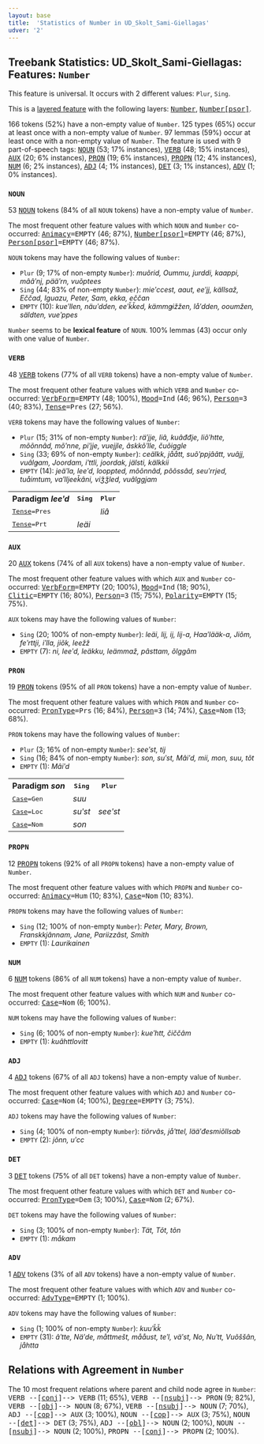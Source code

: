```yaml
---
layout: base
title:  'Statistics of Number in UD_Skolt_Sami-Giellagas'
udver: '2'
---
```


## Treebank Statistics: UD_Skolt_Sami-Giellagas: Features: `Number`

This feature is universal.
It occurs with 2 different values: `Plur`, `Sing`.

This is a <a href="../../u/overview/feat-layers.html">layered feature</a> with the following layers: <tt><a href="sms_giellagas-feat-Number.html">Number</a></tt>, <tt><a href="sms_giellagas-feat-Number-psor.html">Number[psor]</a></tt>.

166 tokens (52%) have a non-empty value of `Number`.
125 types (65%) occur at least once with a non-empty value of `Number`.
97 lemmas (59%) occur at least once with a non-empty value of `Number`.
The feature is used with 9 part-of-speech tags: <tt><a href="sms_giellagas-pos-NOUN.html">NOUN</a></tt> (53; 17% instances), <tt><a href="sms_giellagas-pos-VERB.html">VERB</a></tt> (48; 15% instances), <tt><a href="sms_giellagas-pos-AUX.html">AUX</a></tt> (20; 6% instances), <tt><a href="sms_giellagas-pos-PRON.html">PRON</a></tt> (19; 6% instances), <tt><a href="sms_giellagas-pos-PROPN.html">PROPN</a></tt> (12; 4% instances), <tt><a href="sms_giellagas-pos-NUM.html">NUM</a></tt> (6; 2% instances), <tt><a href="sms_giellagas-pos-ADJ.html">ADJ</a></tt> (4; 1% instances), <tt><a href="sms_giellagas-pos-DET.html">DET</a></tt> (3; 1% instances), <tt><a href="sms_giellagas-pos-ADV.html">ADV</a></tt> (1; 0% instances).

### `NOUN`

53 <tt><a href="sms_giellagas-pos-NOUN.html">NOUN</a></tt> tokens (84% of all `NOUN` tokens) have a non-empty value of `Number`.

The most frequent other feature values with which `NOUN` and `Number` co-occurred: <tt><a href="sms_giellagas-feat-Animacy.html">Animacy</a></tt><tt>=EMPTY</tt> (46; 87%), <tt><a href="sms_giellagas-feat-Number-psor.html">Number[psor]</a></tt><tt>=EMPTY</tt> (46; 87%), <tt><a href="sms_giellagas-feat-Person-psor.html">Person[psor]</a></tt><tt>=EMPTY</tt> (46; 87%).

`NOUN` tokens may have the following values of `Number`:

* `Plur` (9; 17% of non-empty `Number`): <em>muõrid, Oummu, jurddi, kaappi, mââʹnj, pääʹrn, vuõptees</em>
* `Sing` (44; 83% of non-empty `Number`): <em>mieʹccest, aaut, eeʹjj, källsaž, Eččad, Iguazu, Peter, Sam, ekka, eččan</em>
* `EMPTY` (10): <em>kueʹllen, näuʹdden, eeʹǩǩed, kämmǥižžen, låʹdden, ooumžen, säldten, vueʹppes</em>

`Number` seems to be **lexical feature** of `NOUN`. 100% lemmas (43) occur only with one value of `Number`.

### `VERB`

48 <tt><a href="sms_giellagas-pos-VERB.html">VERB</a></tt> tokens (77% of all `VERB` tokens) have a non-empty value of `Number`.

The most frequent other feature values with which `VERB` and `Number` co-occurred: <tt><a href="sms_giellagas-feat-VerbForm.html">VerbForm</a></tt><tt>=EMPTY</tt> (48; 100%), <tt><a href="sms_giellagas-feat-Mood.html">Mood</a></tt><tt>=Ind</tt> (46; 96%), <tt><a href="sms_giellagas-feat-Person.html">Person</a></tt><tt>=3</tt> (40; 83%), <tt><a href="sms_giellagas-feat-Tense.html">Tense</a></tt><tt>=Pres</tt> (27; 56%).

`VERB` tokens may have the following values of `Number`:

* `Plur` (15; 31% of non-empty `Number`): <em>räʹjje, liâ, kuâđđje, liõʹhtte, mõõnnâd, mõʹnne, piʹjje, vuejjle, âskkõʹlle, čuõiggle</em>
* `Sing` (33; 69% of non-empty `Number`): <em>ceälkk, jåått, suõʹppjââtt, vuâjj, vuâlǥam, Joordam, iʹttli, joordak, jälsti, kälkkii</em>
* `EMPTY` (14): <em>jeäʹla, leeʹd, looppted, mõõnnâd, põõssâd, seuʹrrjed, tuåimtum, vaʹlljeeǩâni, viǯǯled, vuâlggjam</em>

<table>
  <tr><th>Paradigm <i>leeʹd</i></th><th><tt>Sing</tt></th><th><tt>Plur</tt></th></tr>
  <tr><td><tt><tt><a href="sms_giellagas-feat-Tense.html">Tense</a></tt><tt>=Pres</tt></tt></td><td></td><td><em>liâ</em></td></tr>
  <tr><td><tt><tt><a href="sms_giellagas-feat-Tense.html">Tense</a></tt><tt>=Prt</tt></tt></td><td><em>leäi</em></td><td></td></tr>
</table>

### `AUX`

20 <tt><a href="sms_giellagas-pos-AUX.html">AUX</a></tt> tokens (74% of all `AUX` tokens) have a non-empty value of `Number`.

The most frequent other feature values with which `AUX` and `Number` co-occurred: <tt><a href="sms_giellagas-feat-VerbForm.html">VerbForm</a></tt><tt>=EMPTY</tt> (20; 100%), <tt><a href="sms_giellagas-feat-Mood.html">Mood</a></tt><tt>=Ind</tt> (18; 90%), <tt><a href="sms_giellagas-feat-Clitic.html">Clitic</a></tt><tt>=EMPTY</tt> (16; 80%), <tt><a href="sms_giellagas-feat-Person.html">Person</a></tt><tt>=3</tt> (15; 75%), <tt><a href="sms_giellagas-feat-Polarity.html">Polarity</a></tt><tt>=EMPTY</tt> (15; 75%).

`AUX` tokens may have the following values of `Number`:

* `Sing` (20; 100% of non-empty `Number`): <em>leäi, lij, ij, lij-a, Haaʹlääk-a, Jiõm, feʹrttji, iʹlla, jiõk, leežž</em>
* `EMPTY` (7): <em>ni, leeʹd, leäkku, leämmaž, pâsttam, õlggâm</em>

### `PRON`

19 <tt><a href="sms_giellagas-pos-PRON.html">PRON</a></tt> tokens (95% of all `PRON` tokens) have a non-empty value of `Number`.

The most frequent other feature values with which `PRON` and `Number` co-occurred: <tt><a href="sms_giellagas-feat-PronType.html">PronType</a></tt><tt>=Prs</tt> (16; 84%), <tt><a href="sms_giellagas-feat-Person.html">Person</a></tt><tt>=3</tt> (14; 74%), <tt><a href="sms_giellagas-feat-Case.html">Case</a></tt><tt>=Nom</tt> (13; 68%).

`PRON` tokens may have the following values of `Number`:

* `Plur` (3; 16% of non-empty `Number`): <em>seeʹst, tij</em>
* `Sing` (16; 84% of non-empty `Number`): <em>son, suʹst, Mâiʹd, mii, mon, suu, tõt</em>
* `EMPTY` (1): <em>Mâiʹd</em>

<table>
  <tr><th>Paradigm <i>son</i></th><th><tt>Sing</tt></th><th><tt>Plur</tt></th></tr>
  <tr><td><tt><tt><a href="sms_giellagas-feat-Case.html">Case</a></tt><tt>=Gen</tt></tt></td><td><em>suu</em></td><td></td></tr>
  <tr><td><tt><tt><a href="sms_giellagas-feat-Case.html">Case</a></tt><tt>=Loc</tt></tt></td><td><em>suʹst</em></td><td><em>seeʹst</em></td></tr>
  <tr><td><tt><tt><a href="sms_giellagas-feat-Case.html">Case</a></tt><tt>=Nom</tt></tt></td><td><em>son</em></td><td></td></tr>
</table>

### `PROPN`

12 <tt><a href="sms_giellagas-pos-PROPN.html">PROPN</a></tt> tokens (92% of all `PROPN` tokens) have a non-empty value of `Number`.

The most frequent other feature values with which `PROPN` and `Number` co-occurred: <tt><a href="sms_giellagas-feat-Animacy.html">Animacy</a></tt><tt>=Hum</tt> (10; 83%), <tt><a href="sms_giellagas-feat-Case.html">Case</a></tt><tt>=Nom</tt> (10; 83%).

`PROPN` tokens may have the following values of `Number`:

* `Sing` (12; 100% of non-empty `Number`): <em>Peter, Mary, Brown, Franskkjânnam, Jane, Pariizzâst, Smith</em>
* `EMPTY` (1): <em>Laurikainen</em>

### `NUM`

6 <tt><a href="sms_giellagas-pos-NUM.html">NUM</a></tt> tokens (86% of all `NUM` tokens) have a non-empty value of `Number`.

The most frequent other feature values with which `NUM` and `Number` co-occurred: <tt><a href="sms_giellagas-feat-Case.html">Case</a></tt><tt>=Nom</tt> (6; 100%).

`NUM` tokens may have the following values of `Number`:

* `Sing` (6; 100% of non-empty `Number`): <em>kueʹhtt, čiččâm</em>
* `EMPTY` (1): <em>kuâhttlovitt</em>

### `ADJ`

4 <tt><a href="sms_giellagas-pos-ADJ.html">ADJ</a></tt> tokens (67% of all `ADJ` tokens) have a non-empty value of `Number`.

The most frequent other feature values with which `ADJ` and `Number` co-occurred: <tt><a href="sms_giellagas-feat-Case.html">Case</a></tt><tt>=Nom</tt> (4; 100%), <tt><a href="sms_giellagas-feat-Degree.html">Degree</a></tt><tt>=EMPTY</tt> (3; 75%).

`ADJ` tokens may have the following values of `Number`:

* `Sing` (4; 100% of non-empty `Number`): <em>tiõrvâs, jåʹttel, lääʹđesmiõllsab</em>
* `EMPTY` (2): <em>jõnn, uʹcc</em>

### `DET`

3 <tt><a href="sms_giellagas-pos-DET.html">DET</a></tt> tokens (75% of all `DET` tokens) have a non-empty value of `Number`.

The most frequent other feature values with which `DET` and `Number` co-occurred: <tt><a href="sms_giellagas-feat-PronType.html">PronType</a></tt><tt>=Dem</tt> (3; 100%), <tt><a href="sms_giellagas-feat-Case.html">Case</a></tt><tt>=Nom</tt> (2; 67%).

`DET` tokens may have the following values of `Number`:

* `Sing` (3; 100% of non-empty `Number`): <em>Tät, Tõt, tõn</em>
* `EMPTY` (1): <em>måkam</em>

### `ADV`

1 <tt><a href="sms_giellagas-pos-ADV.html">ADV</a></tt> tokens (3% of all `ADV` tokens) have a non-empty value of `Number`.

The most frequent other feature values with which `ADV` and `Number` co-occurred: <tt><a href="sms_giellagas-feat-AdvType.html">AdvType</a></tt><tt>=EMPTY</tt> (1; 100%).

`ADV` tokens may have the following values of `Number`:

* `Sing` (1; 100% of non-empty `Number`): <em>kuuʹǩǩ</em>
* `EMPTY` (31): <em>âʹtte, Näʹde, måttmešt, mååust, teʹl, väʹst, No, Nuʹtt, Vuõššân, jåhtta</em>

## Relations with Agreement in `Number`

The 10 most frequent relations where parent and child node agree in `Number`:
<tt>VERB --[<tt><a href="sms_giellagas-dep-conj.html">conj</a></tt>]--> VERB</tt> (11; 65%),
<tt>VERB --[<tt><a href="sms_giellagas-dep-nsubj.html">nsubj</a></tt>]--> PRON</tt> (9; 82%),
<tt>VERB --[<tt><a href="sms_giellagas-dep-obj.html">obj</a></tt>]--> NOUN</tt> (8; 67%),
<tt>VERB --[<tt><a href="sms_giellagas-dep-nsubj.html">nsubj</a></tt>]--> NOUN</tt> (7; 70%),
<tt>ADJ --[<tt><a href="sms_giellagas-dep-cop.html">cop</a></tt>]--> AUX</tt> (3; 100%),
<tt>NOUN --[<tt><a href="sms_giellagas-dep-cop.html">cop</a></tt>]--> AUX</tt> (3; 75%),
<tt>NOUN --[<tt><a href="sms_giellagas-dep-det.html">det</a></tt>]--> DET</tt> (3; 75%),
<tt>ADJ --[<tt><a href="sms_giellagas-dep-obl.html">obl</a></tt>]--> NOUN</tt> (2; 100%),
<tt>NOUN --[<tt><a href="sms_giellagas-dep-nsubj.html">nsubj</a></tt>]--> NOUN</tt> (2; 100%),
<tt>PROPN --[<tt><a href="sms_giellagas-dep-conj.html">conj</a></tt>]--> PROPN</tt> (2; 100%).

